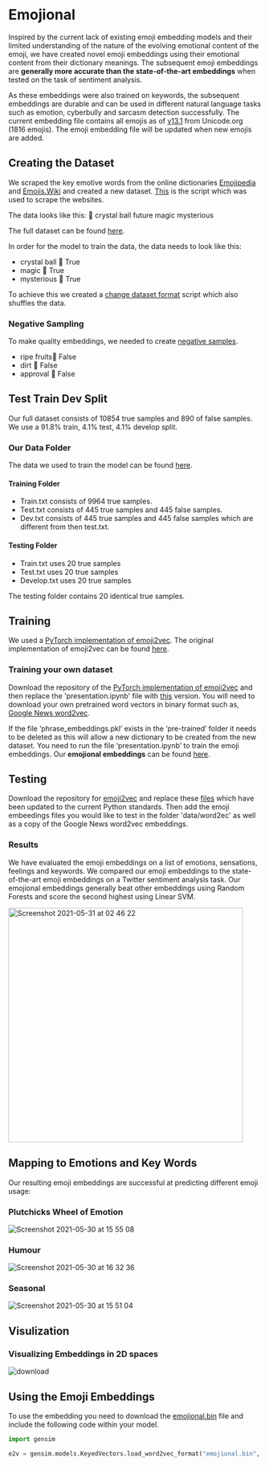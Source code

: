 # Emojional
Inspired by the current lack of existing emoji embedding models and their limited understanding of the nature of the evolving emotional content of the emoji, we have created novel emoji embeddings using their emotional content from their dictionary meanings. The subsequent emoji embeddings are **generally more accurate than the state-of-the-art embeddings** when tested on the task of sentiment analysis. 

As these embeddings were also trained on keywords, the subsequent embeddings are durable and can be used in different natural language tasks such as emotion, cyberbully and sarcasm detection successfully. The current embedding file contains all emojis as of [v13.1](https://unicode.org/emoji/charts/full-emoji-list.html) from Unicode.org (1816 emojis). The emoji embedding file will be updated when new emojis are added. 

## Creating the Dataset

We scraped the key emotive words from the online dictionaries [Emojipedia](https://emojipedia.org) and [Emojis.Wiki](https://emojis.wiki) and created a new dataset. [This](https://github.com/elenabarry/emojional/blob/main/Helpful%20Scripts/python_scraping.ipynb.zip) is the script which was used to scrape the websites. 

The data looks like this:
🔮	crystal ball	future	magic	mysterious

The full dataset can be found [here](https://github.com/elenabarry/emojional/blob/main/Data/emojional%20dataset.csv).

In order for the model to train the data, the data needs to look like this:

* crystal ball	🔮	True
* magic	🔮	True
* mysterious	🔮	True

To achieve this we created a [change dataset format](https://github.com/elenabarry/emojional/blob/main/Helpful%20Scripts/Change_dataset_format.ipynb) script which also shuffles the data.

### Negative Sampling

To make quality embeddings, we needed to create [negative samples](https://github.com/elenabarry/emojional/blob/main/Helpful%20Scripts/Negative_Sampling.ipynb).

* ripe fruits🔮	False
* dirt	🔮	False
* approval	🔮	False

## Test Train Dev Split

Our full dataset consists of 10854 true samples and 890 of false samples. We use a 91.8% train, 4.1% test, 4.1% develop split.

### Our Data Folder

The data we used to train the model can be found [here](https://github.com/elenabarry/emojional/tree/main/Data). 

#### Training Folder

* Train.txt consists of 9964 true samples.
* Test.txt consists of 445 true samples and 445 false samples.
* Dev.txt consists of 445 true samples and 445 false samples which are different from then test.txt.


#### Testing Folder

* Train.txt uses 20 true samples
* Test.txt uses 20 true samples
* Develop.txt uses 20 true samples

The testing folder contains 20 identical true samples. 

## Training

We used a [PyTorch implementation of emoji2vec](https://github.com/pwiercinski/emoji2vec_pytorch). The original implementation of emoji2vec can be found [here](https://github.com/uclnlp/emoji2vec). 

### Training your own dataset
Download the repository of the [PyTorch implementation of emoji2vec](https://github.com/pwiercinski/emoji2vec_pytorch) and then replace the 'presentation.ipynb' file with [this](https://github.com/elenabarry/emojional/blob/main/PyTorch%20Emoji2vec/presentation.ipynb) version. You will need to download your own pretrained word vectors in binary format such as, [Google News word2vec](https://code.google.com/archive/p/word2vec/).

If the file ‘phrase_embeddings.pkl’ exists in the ‘pre-trained’ folder it needs to be deleted as this will allow a new dictionary to be created from the new dataset. You need to run the file ‘presentation.ipynb’ to train the emoji embeddings. Our **emojional embeddings** can be found [here](https://github.com/elenabarry/emojional/blob/main/Emojional%20Embeddings/emojional.bin). 

## Testing
Download the repository for [emoji2vec](https://github.com/uclnlp/emoji2vec) and replace these [files](https://github.com/elenabarry/emojional/tree/main/Original%20Emoji2vec) which have been updated to the current Python standards. Then add the emoji embeedings files you would like to test in the folder 'data/word2ec' as well as a copy of the Google News word2vec embeddings. 

### Results
We have evaluated the emoji embeddings on a list of emotions, sensations, feelings and keywords. 
We compared our emoji embeddings to the state-of-the-art emoji embeddings on a Twitter sentiment analysis task. Our emojional embeddings generally beat other embeddings using Random Forests and score the second highest using Linear SVM. 

<img width="467" alt="Screenshot 2021-05-31 at 02 46 22" src="https://user-images.githubusercontent.com/53048127/120128657-73741f80-c1ba-11eb-8f0e-9930e157937b.png">

## Mapping to Emotions and Key Words

Our resulting emoji embeddings are successful at predicting different emoji usage:

### Plutchicks Wheel of Emotion
![Screenshot 2021-05-30 at 15 55 08](https://user-images.githubusercontent.com/53048127/120110051-046bdc00-c164-11eb-984c-ce45643e8159.png)

### Humour
![Screenshot 2021-05-30 at 16 32 36](https://user-images.githubusercontent.com/53048127/120110279-bc998480-c164-11eb-8208-a8d8ff89adfe.png)

### Seasonal
![Screenshot 2021-05-30 at 15 51 04](https://user-images.githubusercontent.com/53048127/120110044-fa49dd80-c163-11eb-8ca6-a93a53ecacc6.png)

## Visulization

### Visualizing Embeddings in 2D spaces
![download](https://user-images.githubusercontent.com/53048127/117536197-93685700-aff1-11eb-80ae-6bc98a5a8bb4.png)

## Using the Emoji Embeddings

To use the embedding you need to download the [emojional.bin](https://github.com/elenabarry/emojional/blob/main/Emojional%20Embeddings/emojional.bin) file and include the following code within your model.
```python
import gensim

e2v = gensim.models.KeyedVectors.load_word2vec_format("emojional.bin", binary=True)
```
